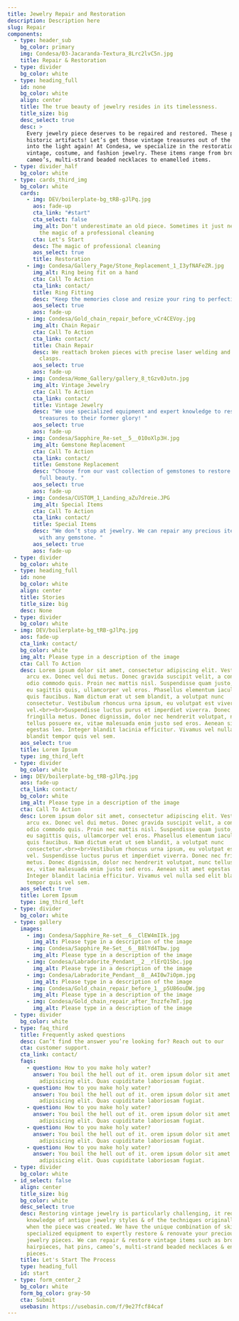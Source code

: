 ```yaml
---
title: Jewelry Repair and Restoration
description: Description here
slug: Repair
components:
  - type: header_sub
    bg_color: primary
    img: Condesa/03-Jacaranda-Textura_8Lrc2lvC5n.jpg
    title: Repair & Restoration
  - type: divider
    bg_color: white
  - type: heading_full
    id: none
    bg_color: white
    align: center
    title: The true beauty of jewelry resides in its timelessness.
    title_size: big
    desc_select: true
    desc: >
      Every jewelry piece deserves to be repaired and restored. These pieces are
      historic artifacts! Let’s get those vintage treasures out of the box and
      into the light again! At Condesa, we specialize in the restoration of
      vintage, costume, and fashion jewelry. These items range from brooches to
      cameo’s, multi-strand beaded necklaces to enamelled items.
  - type: divider_half
    bg_color: white
  - type: cards_third_img
    bg_color: white
    cards:
      - img: DEV/boilerplate-bg_tRB-gJlPq.jpg
        aos: fade-up
        cta_link: "#start"
        cta_select: false
        img_alt: Don't underestimate an old piece. Sometimes it just needs some TLC and
          the magic of a professional cleaning
        cta: Let's Start
        desc: The magic of professional cleaning
        aos_select: true
        title: Restoration
      - img: Condesa/Gallery_Page/Stone_Replacement_1_I3yfNAFeZR.jpg
        img_alt: Ring being fit on a hand
        cta: Call To Action
        cta_link: contact/
        title: Ring Fitting
        desc: "Keep the memories close and resize your ring to perfection. "
        aos_select: true
        aos: fade-up
      - img: Condesa/Gold_chain_repair_before_vCr4CEVoy.jpg
        img_alt: Chain Repair
        cta: Call To Action
        cta_link: contact/
        title: Chain Repair
        desc: We reattach broken pieces with precise laser welding and replace broken
          clasps.
        aos_select: true
        aos: fade-up
      - img: Condesa/Home_Gallery/gallery_8_tGzv0Jutn.jpg
        img_alt: Vintage Jewelry
        cta: Call To Action
        cta_link: contact/
        title: Vintage Jewelry
        desc: "We use specialized equipment and expert knowledge to restore vintage
          treasures to their former glory! "
        aos_select: true
        aos: fade-up
      - img: Condesa/Sapphire_Re-set__5__010oXlp3H.jpg
        img_alt: Gemstone Replacement
        cta: Call To Action
        cta_link: contact/
        title: Gemstone Replacement
        desc: "Choose from our vast collection of gemstones to restore any design to its
          full beauty. "
        aos_select: true
        aos: fade-up
      - img: Condesa/CUSTOM_1_Landing_aZu7dreie.JPG
        img_alt: Special Items
        cta: Call To Action
        cta_link: contact/
        title: Special Items
        desc: "We don’t stop at jewelry. We can repair any precious item in any metal
          with any gemstone. "
        aos_select: true
        aos: fade-up
  - type: divider
    bg_color: white
  - type: heading_full
    id: none
    bg_color: white
    align: center
    title: Stories
    title_size: big
    desc: None
  - type: divider
    bg_color: white
  - img: DEV/boilerplate-bg_tRB-gJlPq.jpg
    aos: fade-up
    cta_link: contact/
    bg_color: white
    img_alt: Please type in a description of the image
    cta: Call To Action
    desc: Lorem ipsum dolor sit amet, consectetur adipiscing elit. Vestibulum ac
      arcu ex. Donec vel dui metus. Donec gravida suscipit velit, a convallis
      odio commodo quis. Proin nec mattis nisl. Suspendisse quam justo, egestas
      eu sagittis quis, ullamcorper vel eros. Phasellus elementum iaculis risus
      quis faucibus. Nam dictum erat ut sem blandit, a volutpat nunc
      consectetur. Vestibulum rhoncus urna ipsum, eu volutpat est viverra
      vel.<br><br>Suspendisse luctus purus et imperdiet viverra. Donec nec
      fringilla metus. Donec dignissim, dolor nec hendrerit volutpat, nunc
      tellus posuere ex, vitae malesuada enim justo sed eros. Aenean sit amet
      egestas leo. Integer blandit lacinia efficitur. Vivamus vel nulla sed elit
      blandit tempor quis vel sem.
    aos_select: true
    title: Lorem Ipsum
    type: img_third_left
  - type: divider
    bg_color: white
  - img: DEV/boilerplate-bg_tRB-gJlPq.jpg
    aos: fade-up
    cta_link: contact/
    bg_color: white
    img_alt: Please type in a description of the image
    cta: Call To Action
    desc: Lorem ipsum dolor sit amet, consectetur adipiscing elit. Vestibulum ac
      arcu ex. Donec vel dui metus. Donec gravida suscipit velit, a convallis
      odio commodo quis. Proin nec mattis nisl. Suspendisse quam justo, egestas
      eu sagittis quis, ullamcorper vel eros. Phasellus elementum iaculis risus
      quis faucibus. Nam dictum erat ut sem blandit, a volutpat nunc
      consectetur.<br><br>Vestibulum rhoncus urna ipsum, eu volutpat est viverra
      vel. Suspendisse luctus purus et imperdiet viverra. Donec nec fringilla
      metus. Donec dignissim, dolor nec hendrerit volutpat, nunc tellus posuere
      ex, vitae malesuada enim justo sed eros. Aenean sit amet egestas leo.
      Integer blandit lacinia efficitur. Vivamus vel nulla sed elit blandit
      tempor quis vel sem.
    aos_select: true
    title: Lorem Ipsum
    type: img_third_left
  - type: divider
    bg_color: white
  - type: gallery
    images:
      - img: Condesa/Sapphire_Re-set__6__ClEW4mIIk.jpg
        img_alt: Please type in a description of the image
      - img: Condesa/Sapphire_Re-Set__6__B8lYd4Tbw.jpg
        img_alt: Please type in a description of the image
      - img: Condesa/Labradorite_Pendant__2__rlErQ1Sbc.jpg
        img_alt: Please type in a description of the image
      - img: Condesa/Labradorite_Pendant__8__A4I0w7iOpm.jpg
        img_alt: Please type in a description of the image
      - img: Condesa/Gold_chain_repair_before_1__p5U86ouDW.jpg
        img_alt: Please type in a description of the image
      - img: Condesa/Gold_chain_repair_after_Tnzzfe7mT.jpg
        img_alt: Please type in a description of the image
  - type: divider
    bg_color: white
  - type: faq_third
    title: Frequently asked questions
    desc: Can’t find the answer you’re looking for? Reach out to our
    cta: customer support.
    cta_link: contact/
    faqs:
      - question: How to you make holy water?
        answer: You boil the hell out of it. orem ipsum dolor sit amet consectetur
          adipisicing elit. Quas cupiditate laboriosam fugiat.
      - question: How to you make holy water?
        answer: You boil the hell out of it. orem ipsum dolor sit amet consectetur
          adipisicing elit. Quas cupiditate laboriosam fugiat.
      - question: How to you make holy water?
        answer: You boil the hell out of it. orem ipsum dolor sit amet consectetur
          adipisicing elit. Quas cupiditate laboriosam fugiat.
      - question: How to you make holy water?
        answer: You boil the hell out of it. orem ipsum dolor sit amet consectetur
          adipisicing elit. Quas cupiditate laboriosam fugiat.
      - question: How to you make holy water?
        answer: You boil the hell out of it. orem ipsum dolor sit amet consectetur
          adipisicing elit. Quas cupiditate laboriosam fugiat.
  - type: divider
    bg_color: white
  - id_select: false
    align: center
    title_size: big
    bg_color: white
    desc_select: true
    desc: Restoring vintage jewelry is particularly challenging, it requires vast
      knowledge of antique jewelry styles & of the techniques originally used
      when the piece was created. We have the unique combination of skills &
      specialized equipment to expertly restore & renovate your precious vintage
      jewelry pieces. We can repair & restore vintage items such as brooches,
      hairpieces, hat pins, cameo’s, multi-strand beaded necklaces & enameled
      pieces.
    title: Let's Start The Process
    type: heading_full
    id: start
  - type: form_center_2
    bg_color: white
    form_bg_color: gray-50
    cta: Submit
    usebasin: https://usebasin.com/f/9e27fcf84caf
---
```

